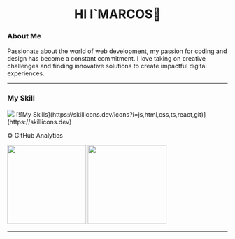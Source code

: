 
<h1 align="center">HI I`MARCOS👋</h1>

### About Me
<p>
Passionate about the world of web development, my passion for coding and design has become a constant commitment. I love taking on creative challenges and finding innovative solutions to create impactful digital experiences.
</p>
<hr>

### My Skill
<img src="https://icons8.com/icon/53377/learning">
[![My Skills](https://skillicons.dev/icons?i=js,html,css,ts,react,git)](https://skillicons.dev)
</br>

⚙️  GitHub Analytics
<div >
  <img height="180em" src="https://github-readme-stats.vercel.app/api?username=MarcosApodaca&theme=vue-dark&show_icons=true&hide_border=true&count_private=true" />
  <img height="180em"  src="https://github-readme-stats.vercel.app/api/top-langs/?username=MarcosApodaca&theme=vue-dark&show_icons=true&hide_border=true&layout=compact" />
</div>
<hr>
